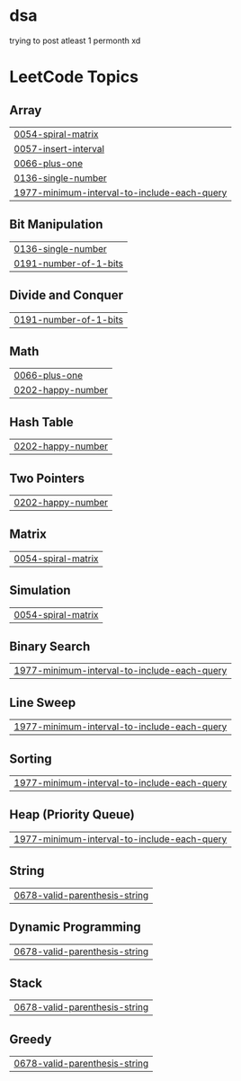 # dsa
trying to post atleast 1 permonth xd 

<!---LeetCode Topics Start-->
# LeetCode Topics
## Array
|  |
| ------- |
| [0054-spiral-matrix](https://github.com/deepakpoojary/dsa/tree/master/0054-spiral-matrix) |
| [0057-insert-interval](https://github.com/deepakpoojary/dsa/tree/master/0057-insert-interval) |
| [0066-plus-one](https://github.com/deepakpoojary/dsa/tree/master/0066-plus-one) |
| [0136-single-number](https://github.com/deepakpoojary/dsa/tree/master/0136-single-number) |
| [1977-minimum-interval-to-include-each-query](https://github.com/deepakpoojary/dsa/tree/master/1977-minimum-interval-to-include-each-query) |
## Bit Manipulation
|  |
| ------- |
| [0136-single-number](https://github.com/deepakpoojary/dsa/tree/master/0136-single-number) |
| [0191-number-of-1-bits](https://github.com/deepakpoojary/dsa/tree/master/0191-number-of-1-bits) |
## Divide and Conquer
|  |
| ------- |
| [0191-number-of-1-bits](https://github.com/deepakpoojary/dsa/tree/master/0191-number-of-1-bits) |
## Math
|  |
| ------- |
| [0066-plus-one](https://github.com/deepakpoojary/dsa/tree/master/0066-plus-one) |
| [0202-happy-number](https://github.com/deepakpoojary/dsa/tree/master/0202-happy-number) |
## Hash Table
|  |
| ------- |
| [0202-happy-number](https://github.com/deepakpoojary/dsa/tree/master/0202-happy-number) |
## Two Pointers
|  |
| ------- |
| [0202-happy-number](https://github.com/deepakpoojary/dsa/tree/master/0202-happy-number) |
## Matrix
|  |
| ------- |
| [0054-spiral-matrix](https://github.com/deepakpoojary/dsa/tree/master/0054-spiral-matrix) |
## Simulation
|  |
| ------- |
| [0054-spiral-matrix](https://github.com/deepakpoojary/dsa/tree/master/0054-spiral-matrix) |
## Binary Search
|  |
| ------- |
| [1977-minimum-interval-to-include-each-query](https://github.com/deepakpoojary/dsa/tree/master/1977-minimum-interval-to-include-each-query) |
## Line Sweep
|  |
| ------- |
| [1977-minimum-interval-to-include-each-query](https://github.com/deepakpoojary/dsa/tree/master/1977-minimum-interval-to-include-each-query) |
## Sorting
|  |
| ------- |
| [1977-minimum-interval-to-include-each-query](https://github.com/deepakpoojary/dsa/tree/master/1977-minimum-interval-to-include-each-query) |
## Heap (Priority Queue)
|  |
| ------- |
| [1977-minimum-interval-to-include-each-query](https://github.com/deepakpoojary/dsa/tree/master/1977-minimum-interval-to-include-each-query) |
## String
|  |
| ------- |
| [0678-valid-parenthesis-string](https://github.com/deepakpoojary/dsa/tree/master/0678-valid-parenthesis-string) |
## Dynamic Programming
|  |
| ------- |
| [0678-valid-parenthesis-string](https://github.com/deepakpoojary/dsa/tree/master/0678-valid-parenthesis-string) |
## Stack
|  |
| ------- |
| [0678-valid-parenthesis-string](https://github.com/deepakpoojary/dsa/tree/master/0678-valid-parenthesis-string) |
## Greedy
|  |
| ------- |
| [0678-valid-parenthesis-string](https://github.com/deepakpoojary/dsa/tree/master/0678-valid-parenthesis-string) |
<!---LeetCode Topics End-->